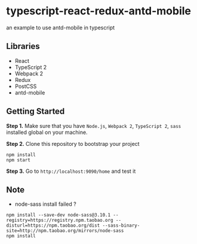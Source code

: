 # typescript-react-redux-antd-mobile

an example to use antd-mobile in typescript

## Libraries

* React
* TypeScript 2
* Webpack 2
* Redux
* PostCSS
* antd-mobile

## Getting Started

**Step 1.** Make sure that you have `Node.js`, `Webpack 2`, `TypeScript 2`, `sass` installed global on your machine.

**Step 2.** Clone this repository to bootstrap your project

```
npm install
npm start
```
**Step 3.** Go to `http://localhost:9090/home` and test it

## Note
* node-sass install failed ?
```
npm install --save-dev node-sass@3.10.1 --registry=https://registry.npm.taobao.org --disturl=https://npm.taobao.org/dist --sass-binary-site=http://npm.taobao.org/mirrors/node-sass
npm install
```
